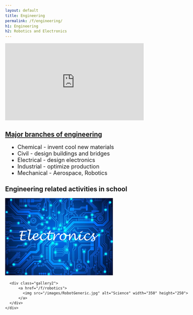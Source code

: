 ```yaml
---
layout: default
title: Engineering
permalink: /f/engineering/
h1: Engineering
h2: Robotics and Electronics
---
```


<section50>
  <div class="section50left">
    <iframe src="https://www.youtube.com/embed/bipTWWHya8A" scrolling="no" allowfullscreen="" width="450" height="250" frameborder="0"><br/></iframe>
  </div>

  <div class="section50right">
    <a href="https://blog.prepscholar.com/different-types-of-engineering"> <h2>Major branches of engineering</h2> </a>
    <ul class="yes" style="padding-left:40px; font-size: 18px;"> 
    <li>Chemical - invent cool new materials</li>
    <li>Civil - design buildings and bridges</li>
    <li>Electrical - design electronics</li>
    <li>Industrial - optimize production</li>
    <li>Mechanical - Aerospace, Robotics</li>
    </ul>
  </div>

</section50>

<section50>
  <h2>Engineering related activities in school</h2>

  <div class="navbar2">
    <div class="center" style="width:900px">
      <div class="gallery2">
          <a href="/f/electronics">
            <img src="/images/Electronics.jpg" alt="Electronics" width="350" height="250">
          </a>
      </div>
      
      <div class="gallery2">
          <a href="/f/robotics">
            <img src="/images/RobotGeneric.jpg" alt="Science" width="350" height="250">
          </a>
      </div>
    </div>
  </div>
</section50>
